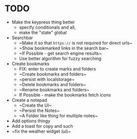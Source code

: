 # TODO

- Make the keypress thing better
  - specify conditionals and all,
  - make the "state" global
- Searchbar
  - ~Make it so that `https://` is not required for direct urls~
  - ~Show bookmarked links in the search bar~
  - ~If Possible - get search engine results~
  - Use better algorithm for fuzzy searching
- Create bookmarks
  - FIX: enter to create marks and folders
  - ~Create bookmarks and folders~
  - ~persist with localstorage~
  - ~Delete bookmarks and folders~
  - ~Rename bookmarks and folders~
  - If Possible - make the bookmarks fetch icons
- Create a notepad
  - ~Create the UI~
  - ~Persist the Notes~
  - ~A Folder like thing for multiple notes~
- Add options thingy
- Add a toast for copy and such
- ~fix the weather widget (ui)~
